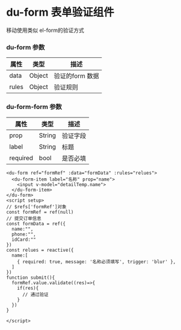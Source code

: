 # du-form 表单验证组件
移动使用类似 el-form的验证方式

### du-form 参数
|属性|类型|描述
|---|---|---|
|data|Object| 验证的form 数据
|rules|Object|验证规则

### du-form-form 参数
|属性|类型|描述
|---|---|---|
|prop|String| 验证字段
|label|String|标题
|required | bool| 是否必填

```vue
<du-form ref="formRef" :data="formData" :rules="relues">
  <du-form-item label="名称" prop="name">
    <input v-model="detailTemp.name">
  </du-form-item>
</du-form>
<script setup>
// $refs['formRef']对象
const formRef = ref(null)
// 提交订单信息
const formData = ref({
  name:"",
  phone:"",
  idCard:""
})
const relues = reactive({
  name:[
    { required: true, message: '名称必须填写', trigger: 'blur' },
  ]
})
function submit(){
  formRef.value.validate((res)=>{
    if(res){
      // 通过验证
    }
  })
}

</script>
```